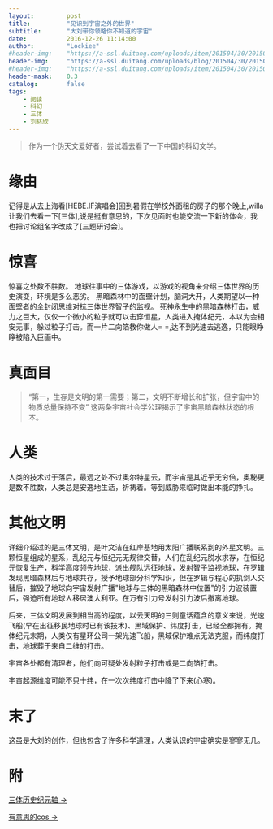 ```yaml
---
layout:     	post
title:      	"见识到宇宙之外的世界"
subtitle:   	"大刘带你领略你不知道的宇宙"
date:       	2016-12-26 11:14:00
author:     	"Lockiee"
#header-img: 	"https://a-ssl.duitang.com/uploads/item/201504/30/20150430191024_aShGM.jpeg"
header-img: 	"https://a-ssl.duitang.com/uploads/blog/201504/30/20150430002913_JMQtW.jpeg"
#header-img: 	"https://a-ssl.duitang.com/uploads/item/201504/30/20150430191431_PHySw.jpeg"
header-mask: 	0.3
catalog:    	false
tags:
    - 阅读
    - 科幻
    - 三体
    - 刘慈欣
---
```



> 作为一个伪天文爱好者，尝试着去看了一下中国的科幻文学。

# 缘由
记得是从去上海看[HEBE.IF演唱会]回到暑假在学校外面租的房子的那个晚上,willa让我们去看一下[三体],说是挺有意思的，下次见面时也能交流一下新的体会，我也把讨论组名字改成了[三题研讨会]。

# 惊喜
惊喜之处数不胜数。
地球往事中的三体游戏，以游戏的视角来介绍三体世界的历史演变，环境是多么恶劣。
黑暗森林中的面壁计划，脑洞大开，人类期望以一种面壁者的全封闭思维对抗三体世界智子的监视。
死神永生中的黑暗森林打击，威力之巨大，仅仅一个微小的粒子就可以击穿恒星，人类进入掩体纪元，本以为会相安无事，躲过粒子打击。而一片二向箔教你做人= =,达不到光速去逃逸，只能眼睁睁被陷入巨画中。



# 真面目
> “第一，生存是文明的第一需要；第二，文明不断增长和扩张，但宇宙中的物质总量保持不变”
这两条宇宙社会学公理揭示了宇宙黑暗森林状态的根本。

# 人类
人类的技术过于落后，最远之处不过奥尔特星云，而宇宙是其近乎无穷倍，奥秘更是数不胜数，人类总是安逸地生活，祈祷着。等到威胁来临时做出本能的挣扎。

# 其他文明
详细介绍过的是三体文明，是叶文洁在红岸基地用太阳广播联系到的外星文明。三颗恒星组成的星系，乱纪元与恒纪元无规律交替，人们在乱纪元脱水求存，在恒纪元恢复生产，科学高度领先地球，派出舰队远征地球，发射智子监视地球，在罗辑发现黑暗森林后与地球共存，授予地球部分科学知识，但在罗辑与程心的执剑人交替后，摧毁了地球向宇宙发射广播"地球与三体的黑暗森林中位置"的引力波装置后，强迫所有地球人移居澳大利亚。在万有引力号发射引力波后撤离地球。

后来，三体文明发展到相当高的程度，以云天明的三则童话蕴含的意义来说，光速飞船(早在出征移民地球时已有该技术)、黑域保护、纬度打击，已经全都拥有。掩体纪元末期，人类仅有星环公司一架光速飞船，黑域保护难点无法克服，而纬度打击，地球葬于来自二维的打击。

宇宙各处都有清理者，他们向可疑处发射粒子打击或是二向箔打击。

宇宙起源维度可能不只十纬，在一次次纬度打击中降了下来(心寒)。

# 末了
这虽是大刘的创作，但也包含了许多科学道理，人类认识的宇宙确实是寥寥无几。

# 附
[三体历史纪元轴 → ](http://img.blog.csdn.net/20161226101836616?watermark/2/text/aHR0cDovL2Jsb2cuY3Nkbi5uZXQvenp6Zm9y/font/5a6L5L2T/fontsize/400/fill/I0JBQkFCMA==/dissolve/70/gravity/SouthEast)

[有意思的cos ->](http://ww1.sinaimg.cn/mw690/a8ba1334gw1ep37t3xi12j20jgi6je84.jpg)